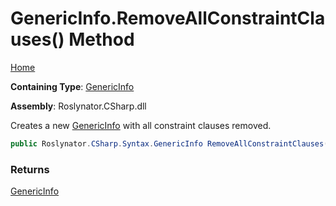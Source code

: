 # GenericInfo\.RemoveAllConstraintClauses\(\) Method

[Home](../../../../../README.md)

**Containing Type**: [GenericInfo](../README.md)

**Assembly**: Roslynator\.CSharp\.dll

  
Creates a new [GenericInfo](../README.md) with all constraint clauses removed\.

```csharp
public Roslynator.CSharp.Syntax.GenericInfo RemoveAllConstraintClauses()
```

### Returns

[GenericInfo](../README.md)

